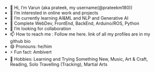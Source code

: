 - 👋 Hi, I’m Varun (aka prateek, my username(@prateekm180))
- 👀 I’m interested in online work and projects
- 🌱 I’m currently learning AI&ML and NLP and Generative AI
- 🌱 Complete WebDev, FrontEnd, BackEnd, Arduino/ROS, Python
- 💞️ I’m looking for collaboration 
- 📫 How to reach me : Follow me here. link of all my profiles are in my github bio
- 😄 Pronouns: he/him 
- ⚡ Fun fact: Ambivert 
- 💫 Hobbies: Learning and Trying Something New, Music, Art & Craft, Reading, Solo Travelling (Tracking), Martial Arts

<!---
prateekm180/prateekm180 is a ✨ special ✨ repository because its `README.md` (this file) appears on your GitHub profile.
You can click the Preview link to take a look at your changes.
--->
